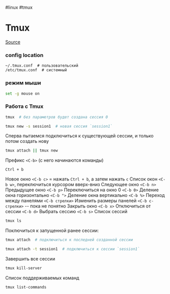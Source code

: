 #linux #tmux
# Tmux
[Source](https://habr.com/ru/articles/327630/)
### config location
```
~/.tmux.conf  # пользовательский
/etc/tmux.conf  # системный
```

### режим мыши
```bash
set -g mouse on
```

### Работа с Tmux
```bash
tmux  # без параметров будет создана сессия 0 
```
```bash
tmux new -s session1  # новая сессия `session1`
```

Сперва пытаемся подключиться к существующей сессии, и только потом создать нову
```bash
tmux attach || tmux new
```
Префикс `<C-b>` (с него начинаются команды)
```
Ctrl + b
```

Новое окно `<C-b c>` = нажать `Ctrl + b`, а затем нажать `c`
Список окон `<C-b w>`, переключиться курсором вверх-вниз
Следующее окно `<C-b n>`
Предыдущее окно `<C-b p>`
Переключиться на окно 0 `<C-b 0>`
Деление окна горизонтально `<C-b ">`
Деление окна вертикально `<C-b %>`
Переход между панелями `<C-b стрелки>`
Изменить размеры панелей `<C-b c-стрелки>`  -- пока не понятно
Закрыть окно `<C-b x>`
Отключиться от сессии `<C-b d>`
Выбрать сессию `<C-b s>`
Список сессий
```bash
tmux ls
```
Поключиться к запущенной ранее сессии:
```bash
tmux attach  # подключиться к последней созданной сессии
```
```bash
tmux attach -t session1  # подключиться к сессии `session1`
```
Завершить все сессии
```bash
tmux kill-server
```
Список поддерживаемых команд
```bash
tmux list-commands
```
